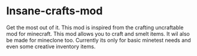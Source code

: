 # Insane-crafts-mod
Get the most out of it.
This mod is inspired from the crafting uncraftable mod for minecraft. 
This mod allows you to craft and smelt items. It wil also be made for mineclone too.
Currently its only for basic minetest needs and even some creative inventory items.
